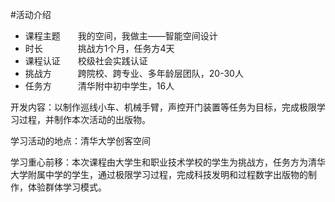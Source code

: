 #活动介绍


* 课程主题　　我的空间，我做主——智能空间设计
* 时长　　　　挑战方1个月，任务方4天
* 课程认证　　校级社会实践认证
* 挑战方　　　跨院校、跨专业、多年龄层团队，20-30人
* 任务方　　　清华附中初中学生，16人


开发内容：以制作巡线小车、机械手臂，声控开门装置等任务为目标，完成极限学习过程，并制作本次活动的出版物。

学习活动的地点：清华大学创客空间

学习重心前移：本次课程由大学生和职业技术学校的学生为挑战方，任务方为清华大学附属中学的学生，通过极限学习过程，完成科技发明和过程数字出版物的制作，体验群体学习模式。




